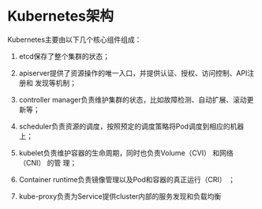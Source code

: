 # Kubernetes架构

Kubernetes主要由以下几个核心组件组成：

1. etcd保存了整个集群的状态；
2. apiserver提供了资源操作的唯一入口，并提供认证、授权、访问控制、API注册和   发现等机制；
3.  controller manager负责维护集群的状态，比如故障检测、自动扩展、滚动更新等；
4. scheduler负责资源的调度，按照预定的调度策略将Pod调度到相应的机器上；

5. kubelet负责维护容器的生命周期，同时也负责Volume（CVI） 和网络（CNI） 的管   理；

6. Container runtime负责镜像管理以及Pod和容器的真正运行（CRI） ；

7. kube-proxy负责为Service提供cluster内部的服务发现和负载均衡












